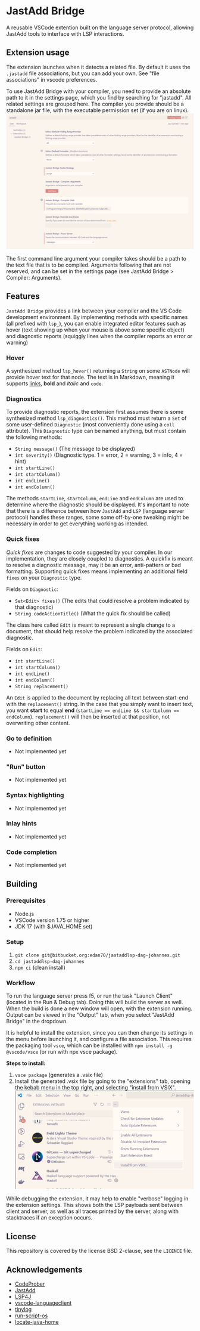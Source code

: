 # JastAdd Bridge

A reusable VSCode extention built on the language server protocol, allowing JastAdd tools to interface with LSP interactions.

## Extension usage

The extension launches when it detects a related file. By default it uses the `.jastadd` file associations, but you can add your own. See "file associations" in vscode preferences.

To use JastAdd Bridge with your compiler, you need to provide an absolute path to it in the settings page, which you find by searching for "jastadd". All related settings are grouped here. The compiler you provide should be a standalone jar file, with the executable permission set (if you are on linux).
![Alt text](docs/settings_page.png)

The first command line argument your compiler takes should be a path to the text file that is to be compiled. Arguments following that are not reserved, and can be set in the settings page (see JastAdd Bridge > Compiler: Arguments).

## Features

`JastAdd Bridge` provides a link between your compiler and the VS Code development environment. By implementing methods with specific names (all prefixed with `lsp_`), you can enable integrated editor features such as hover (text showing up when your mouse is above some specific object) and diagnostic reports (squiggly lines when the compiler reports an error or warning)

### Hover

A synthesized method `lsp_hover()` returning a `String` on some `ASTNode` will provide hover text for that node. The text is in Markdown, meaning it supports [links](https://assets.petco.com/petco/image/upload/f_auto,q_auto/green-tree-frog-care-sheet-hero), **bold** and *italic* and `code`.

### Diagnostics

To provide diagnostic reports, the extension first assumes there is some synthesized method `lsp_diagnostics()`. This method must return a `Set` of some user-defined `Diagnostic` (most conveniently done using a `coll` attribute). This `Diagnostic` type can be named anything, but must contain the following methods:

- `String message()` (The message to be displayed)
- `int severity()` (Diagnostic type. 1 = error, 2 = warning, 3 = info, 4 = hint)
- `int startLine()`
- `int startColumn()`
- `int endLine()`
- `int endColumn()`

The methods `startLine`, `startColumn`, `endLine` and `endColumn` are used to determine where the diagnostic should be displayed. It's important to note that there is a difference between how `JastAdd` and `LSP` (language server protocol) handles these ranges, some some off-by-one tweaking might be necessary in order to get everything working as intended.

### Quick fixes

*Quick fixes* are changes to code suggested by your compiler. In our implementation, they are closely coupled to diagnostics. A quickfix is meant to resolve a diagnostic message, may it be an error, anti-pattern or bad formatting. Supporting quick fixes means implementing an additional field `fixes` on your `Diagnostic` type.

Fields on `Diagnostic`:

- `Set<Edit> fixes()` (The edits that could resolve a problem indicated by that diagnostic)
- `String codeActionTitle()` (What the quick fix should be called)

The class here called `Edit` is meant to represent a single change to a document, that should help resolve the problem indicated by the associated diagnostic.

Fields on `Edit`:

- `int startLine()`
- `int startColumn()`
- `int endLine()`
- `int endColumn()`
- `String replacement()`
  
An `Edit` is applied to the document by replacing all text between start-end with the `replacement()` string. In the case that you simply want to insert text, you want **start** to equal **end** (`startLine == endLine && startLolumn == endColumn`). `replacement()` will then be inserted at that position, not overwriting other content.

### Go to definition

- Not implemented yet

### "Run" button

- Not implemented yet

### Syntax highlighting

- Not implemented yet

### Inlay hints

- Not implemented yet

### Code completion

- Not implemented yet

## Building

### Prerequisites

- Node.js
- VSCode version 1.75 or higher
- JDK 17 (with $JAVA_HOME set)

### Setup

1. `git clone git@bitbucket.org:edan70/jastaddlsp-dag-johannes.git`
2. `cd jastaddlsp-dag-johannes`
3. `npm ci` (clean install)

### Workflow

To run the language server press f5, or run the task "Launch Client" (located in the Run & Debug tab). Doing this will build the server as well. When the build is done a new window will open, with the extension running. Output can be viewed in the "Output" tab, when you select "JastAdd Bridge" in the dropdown.

It is helpful to install the extension, since you can then change its settings in the menu before launching it, and configure a file association. This requires the packaging tool `vsce`, which can be installed with `npm install -g @vscode/vsce` (or run with npx vsce package).

**Steps to install:**

1. `vsce package` (generates a .vsix file)
2. Install the generated .vsix file by going to the "extensions" tab, opening the kebab menu in the top right, and selecting "install from VSIX". ![Alt text](docs/extension_install.png)

While debugging the extension, it may help to enable "verbose" logging in the extension settings. This shows both the LSP payloads sent between client and server, as well as all traces printed by the server, along with stacktraces if an exception occurs.

## License

This repository is covered by the license BSD 2-clause, see the `LICENCE` file.

## Acknowledgements

- [CodeProber](https://github.com/lu-cs-sde/codeprober/)
- [JastAdd](https://jastadd.cs.lth.se/web/)
- [LSP4J](https://github.com/eclipse-lsp4j/lsp4j)
- [vscode-languageclient](https://www.npmjs.com/package/vscode-languageclient)
- [tinylog](https://tinylog.org/v2/)
- [run-script-os](https://www.npmjs.com/package/run-script-os)
- [locate-java-home](https://www.npmjs.com/package/locate-java-home)
